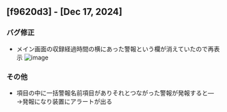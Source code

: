 ## [f9620d3] - [Dec 17, 2024]

### バグ修正
- メイン画面の収録経過時間の横にあった警報という欄が消えていたので再表示
![image](https://github.com/user-attachments/assets/9c32af58-aaa0-4e6c-b602-b13329f82cae)

### その他
- 項目の中に一括警報名前項目がありそれとつながった警報が発報すると―　→発報になり装置にアラートが出る
